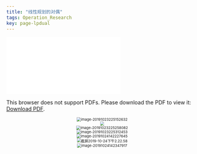 ```yaml
---
title: "线性规划的对偶"
tags: Operation_Research
key: page-lpdual
---
```




<!--more-->

<object data="../../../assets/images/simple.pdf" type="application/pdf" width="700px" height="700px">
    <embed src="../../../assets/images/simple.pdf">
        <p>This browser does not support PDFs. Please download the PDF to view it: <a href="../../../assets/images/simple.pdf">Download PDF</a>.</p>
    </embed>
</object>



<center><img src="https://miaochenlu.github.io/picture/image-20191023225152632.png" alt="image-20191023225152632" style="zoom: 67%;" /></center>
<center><img src="https://miaochenlu.github.io/picture/image-20191023225216592.png" style="zoom:67%;" /></center>
<center><img src="https://miaochenlu.github.io/picture/image-20191023225258082.png" alt="image-20191023225258082" style="zoom:67%;" /></center>
<center><img src="https://miaochenlu.github.io/picture/image-20191023225312453.png" alt="image-20191023225312453" style="zoom:67%;" /></center>
<center><img src="https://miaochenlu.github.io/picture/image-20191024142227645.png" alt="image-20191024142227645" style="zoom:67%;" /></center>
<center><img src="https://miaochenlu.github.io/picture/截屏2019-10-24下午2.22.58.png" alt="截屏2019-10-24下午2.22.58" style="zoom:67%;" /></center>
<center><img src="https://miaochenlu.github.io/picture/image-20191024142347917.png" alt="image-20191024142347917" style="zoom:67%;" /></center>
